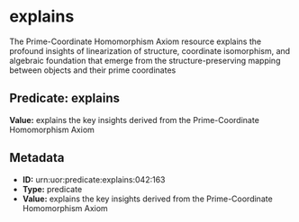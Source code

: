 # explains

The Prime-Coordinate Homomorphism Axiom resource explains the profound insights of linearization of structure, coordinate isomorphism, and algebraic foundation that emerge from the structure-preserving mapping between objects and their prime coordinates

## Predicate: explains

**Value:** explains the key insights derived from the Prime-Coordinate Homomorphism Axiom

## Metadata

- **ID:** urn:uor:predicate:explains:042:163
- **Type:** predicate
- **Value:** explains the key insights derived from the Prime-Coordinate Homomorphism Axiom
